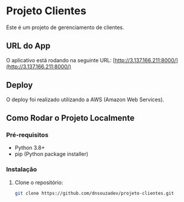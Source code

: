 # Projeto Clientes

Este é um projeto de gerenciamento de clientes.

## URL do App

O aplicativo está rodando na seguinte URL: [http://3.137.166.211:8000/](http://3.137.166.211:8000/)

## Deploy

O deploy foi realizado utilizando a AWS (Amazon Web Services).

## Como Rodar o Projeto Localmente

### Pré-requisitos

- Python 3.8+
- pip (Python package installer)

### Instalação

1. Clone o repositório:
   ```bash
   git clone https://github.com/dnsouzadev/projeto-clientes.git
